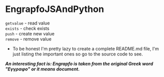 # EngrapfoJSAndPython
`getvalue` - read value<br>
`exists` - check exists<br>
`push` - create new value<br>
`remove` - remove value<br>

* To be honest I'm pretty lazy to create a complete README.md file, I'm just listing the important ones so go to the source code to see.

***An interesting fact is: Engrapfo is taken from the original Greek word "Εγγραφο" or it means document.***
